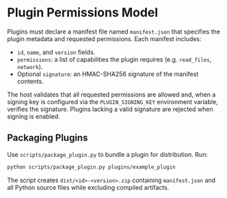 # Plugin Permissions Model

Plugins must declare a manifest file named `manifest.json` that specifies the plugin
metadata and requested permissions. Each manifest includes:

- `id`, `name`, and `version` fields.
- `permissions`: a list of capabilities the plugin requires (e.g. `read_files`, `network`).
- Optional `signature`: an HMAC-SHA256 signature of the manifest contents.

The host validates that all requested permissions are allowed and, when a signing
key is configured via the `PLUGIN_SIGNING_KEY` environment variable, verifies the
signature. Plugins lacking a valid signature are rejected when signing is
enabled.

## Packaging Plugins

Use `scripts/package_plugin.py` to bundle a plugin for distribution. Run:

```bash
python scripts/package_plugin.py plugins/example_plugin
```

The script creates `dist/<id>-<version>.zip` containing `manifest.json` and all
Python source files while excluding compiled artifacts.
